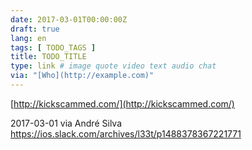 ```yaml
---
date: 2017-03-01T00:00:00Z
draft: true
lang: en
tags: [ TODO_TAGS ]
title: TODO_TITLE
type: link # image quote video text audio chat
via: "[Who](http://example.com)"
---
```



[http://kickscammed.com/](http://kickscammed.com/)

2017-03-01 via André Silva
https://ios.slack.com/archives/l33t/p1488378367221771
